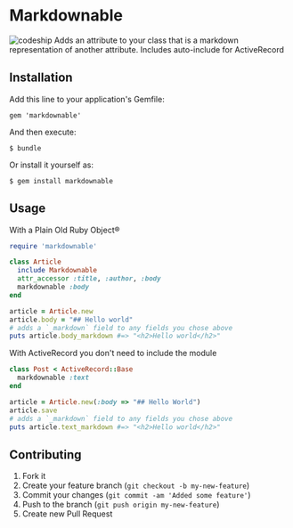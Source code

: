 # Markdownable
![codeship](https://www.codeship.io/projects/463cfc50-e66b-0130-e1e7-62a1cf2e5116/status)
Adds an attribute to your class that is a markdown representation of another attribute.
Includes auto-include for ActiveRecord

## Installation

Add this line to your application's Gemfile:

    gem 'markdownable'

And then execute:

    $ bundle

Or install it yourself as:

    $ gem install markdownable

## Usage
With a Plain Old Ruby Object®

```ruby
require 'markdownable'

class Article
  include Markdownable
  attr_accessor :title, :author, :body
  markdownable :body
end

article = Article.new
article.body = "## Hello world"
# adds a `_markdown` field to any fields you chose above
puts article.body_markdown #=> "<h2>Hello world</h2>"
```

With ActiveRecord you don't need to include the module

```ruby
class Post < ActiveRecord::Base
  markdownable :text
end

article = Article.new(:body => "## Hello World")
article.save
# adds a `_markdown` field to any fields you chose above
puts article.text_markdown #=> "<h2>Hello world</h2>"
```

## Contributing

1. Fork it
2. Create your feature branch (`git checkout -b my-new-feature`)
3. Commit your changes (`git commit -am 'Added some feature'`)
4. Push to the branch (`git push origin my-new-feature`)
5. Create new Pull Request
